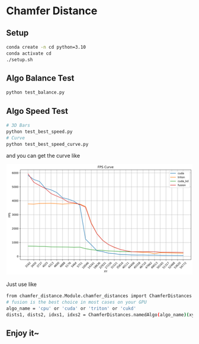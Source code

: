 # Chamfer Distance

## Setup

```bash
conda create -n cd python=3.10
conda activate cd
./setup.sh
```

## Algo Balance Test

```bash
python test_balance.py
```

## Algo Speed Test

```bash
# 3D Bars
python test_best_speed.py
# Curve
python test_best_speed_curve.py
```

and you can get the curve like

![Algo FPS Curve](https://github.com/565353780/chamfer-distance/blob/master/asset/algo_fps_curve.png)

Just use like

```bash
from chamfer_distance.Module.chamfer_distances import ChamferDistances
# fusion is the best choice in most cases on your GPU
algo_name = 'cpu' or 'cuda' or 'triton' or 'cukd'
dists1, dists2, idxs1, idxs2 = ChamferDistances.namedAlgo(algo_name)(xyz1, xyz2)
```

## Enjoy it~
